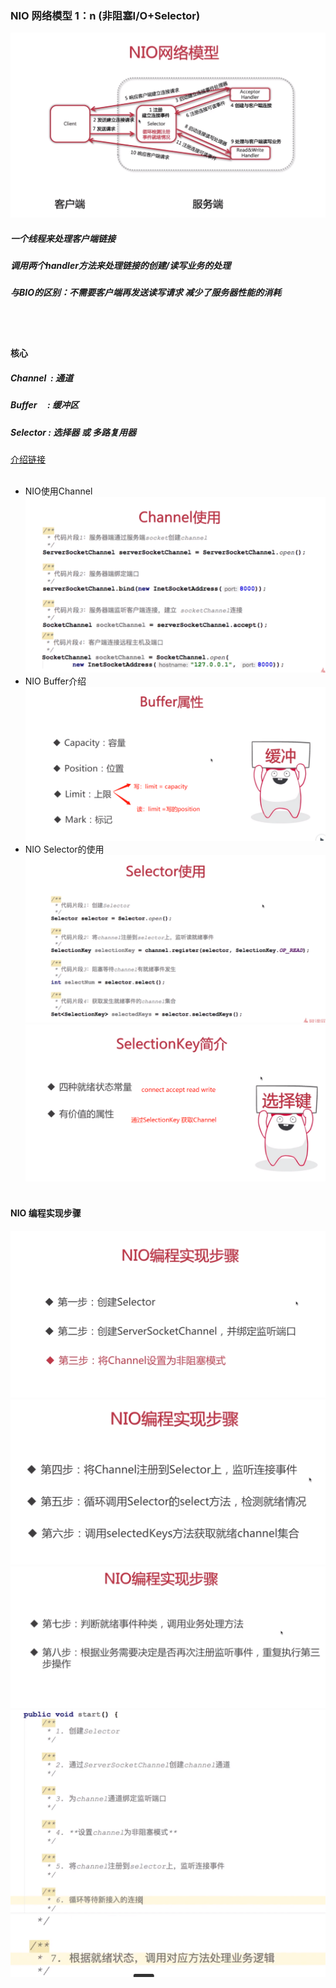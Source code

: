 ### NIO 网络模型 1：n (非阻塞I/O+Selector)
![NIO](../../images/io/nio/NIO网络模型1.jpg)
##### 一个线程来处理客户端链接
##### 调用两个handler方法来处理链接的创建/读写业务的处理
##### 与BIO的区别：不需要客户端再发送读写请求 减少了服务器性能的消耗
<br/><br/>
#### 核心
##### Channel&nbsp;&nbsp;:&nbsp;通道
##### Buffer&nbsp;&nbsp;&nbsp;&nbsp;&nbsp;:&nbsp;缓冲区
##### Selector&nbsp;:&nbsp;选择器 或 多路复用器
[介绍链接](https://www.imooc.com/video/19330)
<br/><br/>
* NIO使用Channel
![NIO使用Channel](../../images/io/nio/NIO使用Channel.jpg)
* NIO Buffer介绍
![NIO Buffer 介绍](../../images/io/nio/Buffer的四个属性.jpg)
* NIO Selector的使用
![NIO Selector的使用](../../images/io/nio/Selector的使用.jpg)
![NIO SelectionKey的介绍](../../images/io/nio/SelectionKey介绍.jpg)
<br/><br/>
#### NIO 编程实现步骤
![NIO编程实现步骤1](../../images/io/nio/NIO编程实现步骤1.jpg)
![NIO编程实现步骤2](../../images/io/nio/NIO编程实现步骤2.jpg)
![NIO编程实现步骤3](../../images/io/nio/NIO编程实现步骤3.jpg)
![NIO代码实现1](../../images/io/nio/代码实现1.jpg)
![NIO代码实现2](../../images/io/nio/代码实现2.jpg)
